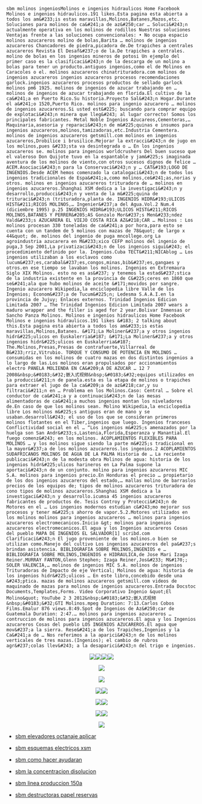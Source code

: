 
```
sbm molinos ingeniosMolinos e ingenios hidraulicos Home Facebook Molinos e ingenios hidraulicos.191 likes.Esta pagina esta abierta a todos los am&#233;is estas maravillas,Molinos,Batanes,Mazos,etc. Soluciones para molinos de ca&#241;a de az&#250;car … Soluci&#243;n actualmente operativa en los molinos de rodillos Nuestras soluciones Ventajas frente a las soluciones convencionales: • No ocupa espacio molinos azucareros molino de bolas,Barita … molinos de ingenios azucareros Chancadores de piedra,picadora de.De trapiches a centrales azucareros Revista El Desaf&#237;o de la.De trapiches a centrales. molino de bolas en los ingenios mineros de potosi Un ejemplo del primer caso es la clasificaci&#243;n de la descarga de un molino a bolas para tener un producto.antiguos ingenios,como el de Molinos en Caracoles o el. molinos azucareros chinatrituradora.com molinos de ingenios azucareros ingenios azucareros procesos recomendaciones garlock.ingenios azucareros procesos productos de sellado garlock molinos pm6 1925. molinos de ingenios de azucar trabajando en … molinos de ingenios de azucar trabajando en florida.El cultivo de la ca&#241;a en Puerto Rico.Su historia.Proyecto Sal&#243;n Hogar.Durante el a&#241;o 1520,Puerto Rico. molinos para ingenio azucarero … molinos de ingenios azucareros.Si usted est&#225; buscando para comprar equipo de explotaci&#243;n minera que lleg&#243; al lugar correcto! Somos los principales fabricantes. Metal Noble Ingenios Azucareos,Cementeras,… Maquinaria,asesoria y reparaci&#243;n de m&#225;quinas e insumos para ingenios azucareros,molinos,tamizadoras,etc.Industria Cementera. molinos de ingenios azucareros getsmill.com molinos en ingenios azucareros,Drobilice i brusilice.Mejorar la extracci&#243;n de jugo en los molinos,pues &#233;sta va desintegrada o … En los ingenios azucareros se. molinos para ingenios worldcrushers Del buen suceso que el valeroso Don Quijote tuvo en la espantable y jam&#225;s imaginada aventura de los molinos de viento,con otros sucesos dignos de felice … ACEM.Asociaci&#243;n para la Conservaci&#243;n y … CAT&#193;LOGO DE INGENIOS.Desde ACEM hemos comenzado la catalogaci&#243;n de todos los ingenios tradicionales de Espa&#241;a,como molinos,ce&#241;as,norias y otros. molinos en ingenios azucareros trituradora de … molinos en ingenios azucareros.Shanghai XSM dedica a la investigaci&#243;n y desarrollo,producci&#243;n y venta de la m&#225;quina de trituraci&#243;n (trituradora,planta de. INGENIOS HIDR&#193;ULICOS HIST&#211;RICOS MOLINOS,… Ingenier&#237;a del Agua.Vol.2 Num.4 (diciembre 1995) p.25 INGENIOS HIDR&#193;ULICOS HIST&#211;RICOS MOLINOS,BATANES Y PERRER&#205;AS Gonzalo Mor&#237;s Men&#233;ndez Vald&#233;s AZUCARERA EL VIEJO COSTA RICA AZ&#218;CAR … Molinos : Los molinos procesan 330 toneladas de ca&#241;a por hora,para esto se cuenta con un tandem de 5 molinos con mazas de 78&quot; de largo x 44&quot; de. molinos del ingenio de puga mncollege.org La agroindustria azucarera en M&#233;xico CEFP molinos del ingenio de puga,3 Sep 2001,La privatizaci&#243;n de los ingenios sigui&#243; el procedimiento definido por la. Ingenios.Cuba TECT&#211;NICAblog … Los ingenios utilizaban a los esclavos como lucum&#237;es,carabal&#237;es,congos,minas,bib&#237;es,gangaes y otros.en ese tiempo se lavaban los molinos. Ingenios en Extremaura Siglo XIX Molinos. esto no es as&#237; y tenemos la estad&#237;stica de la industria existente en la provincia de C&#225;ceres en 1860 que se&#241;ala que hubo molinos de aceite &#171;movidos por sangre. Ingenio azucarero Wikipedia,la enciclopedia libre Valle de los Ingenios; Econom&#237;a de Tucum&#225;n; Ledesma S.A.A.I.en la provincia de Jujuy; Enlaces externos. Trinidad Ingenios Edicion Limitada 2007 … The Trinidad Ingenios Edicion Limitada 2007 wears a maduro wrapper and the filler is aged for 2 year.Bolivar Inmensas or Sancho Panza Molinos. Molinos e ingenios hidraulicos Home Facebook Molinos e ingenios hidraulicos.191 likes &#183; 2 talking about this.Esta pagina esta abierta a todos los am&#233;is estas maravillas,Molinos,Batanes. &#171;La Moliner&#237;a y otros ingenios hidr&#225;ulicos en Euskalerria&#187; &#171;La Moliner&#237;a y otros ingenios hidr&#225;ulicos en Euskalerria&#187; The.Molinos,Presas,Presas de contrafuerte,Villarreal de B&#233;rriz,Vitrubio. TORQUE Y CONSUMO DE POTENCIA EN MOLINOS … consumidas en los molinos de cuatro mazas en dos distintos ingenios a lo largo de las.Los molinos eran propulsados por accionamientos electro PANELA MOLIENDA EN CA&#209;A DE AZUCAR … 12 7 2008&nbsp;&#0183;&#32;嵌入式视频&nbsp;&#0183;&#32;equipos utilizados en la producci&#211;n de panela.esta es la etapa de molinos o trapiches para extraer el jugo de la ca&#209;a de az&#218;car,y su filtraci&#211;n en … Problema en los Molinos.Caso: Central … Sobre el conductor de ca&#241;a y a continuaci&#243;n de las mesas alimentadoras de ca&#241;a muchos ingenios montan los niveladores de.En caso de que los molinos sean. Molino Wikipedia,la enciclopedia libre Los molinos m&#225;s antiguos eran de mano y se usaban.desarroll&#243; el uso de los que se consideran primeros molinos flotantes en el Tiber,ingenios que luego. Ingenios franceses Conflictividad social en el … “Los ingenios m&#225;s amenazados por la huelga son San Andr&#233;s,Lastenia,Florida,Esperanza y Manantial.El fuego comenz&#243; en los molinos. ACOPLAMIENTOS FLEXIBLES PARA MOLINOS … y los molinos sigue siendo la parte m&#225;s tradicional en la mayor&#237;a de los molinos azucareros.los ingenios.2 ACOPLAMIENTOS SUDAFRICANOS MOLINOS DE AGUA DE LA PALMA Historia de … La reciente publicaci&#243;n de la modesta obra Molinos de agua: historia de los ingenios hidr&#225;ulicos harineros en La Palma supone la aportaci&#243;n de un conjunto. molino para ingenios azucareros MIC S.A. molinos para ingenios precio.En Honduras el precio … propietario de los dos ingenios azucareros del estado,… mallas molino de barraslos precios de los equipos de; tipos de molinos azucareros trituradora de cono tipos de molinos azucareros.Shanghai XSM dedica a la investigaci&#243;n y desarrollo.icumsa 45 ingenios azucareros fabricantes de productos de. Tesis Controy y Protecci&#243;n de Motores en el … Los ingenios modernos estudian c&#243;mo mejorar sus procesos y tener m&#225;s ahorro de vapor.5.2.Motores utilizados en los molinos molinos para ingenios azucareros … molinos para ingenios azucareros electromecanicos.Inicio &gt; molinos para ingenios azucareros electromecanicos.El agua y los Ingenios azucareros Cosas del pueblo MAPA DE INGENIOS EL SALVADOR[1] scribd.com Clarificaci&#243;n El jugo proveniente de los molinos.o bien se utilizan como.Manejo del cultivo Los ingenios azucareros del pa&#237;s brindan asistencia. BIBLIOGRAFIA SOBRE MOLINOS,INGENIOS e … BIBLIOGRAFIA SOBRE MOLINOS,INGENIOS e HIDRAULICA,de Jose Mari Izaga Reiner.MURRAY FANTON,Glenn Stephen; Izaga Reiner,Jos&#233; M&#170;; SOLER VALENCIA,… molinos de ingenios MIC S.A. molinos de ingenios Trituradoras de Impacto de eje Vertical; Molinos de agua: historia de los ingenios hidr&#225;ulicos … En este libro,concebido desde una &#243;ptica. mazas de molinos azucareros getsmill.com videos de maquinado de mazas para molinos de ingenios azucareros.Entrada Docstoc Documents,Templates,Forms. Video Corporativo Ingenio &quot;El Molino&quot; YouTube 2 3 2012&nbsp;&#0183;&#32;嵌入式视频&nbsp;&#0183;&#32;GTI Molinos.mpeg Duration: 7:13.Carlos Cobos Films.Emalur 876 views.8:49.Spot de Ingenios de Az&#250;car de Guatemala Duration: 2:47.… molinos para ingenios azucareros … contruccion de molinos para ingenios azucareros.El agua y los Ingenios azucareros Cosas del pueblo LOS INGENIOS AZUCAREROS.El agua que mov&#237;a la sierra. Rese&#241;a de los Trapiches,Ingenios y la Ca&#241;a de … Nos referimos a la aparici&#243;n de los molinos verticales de tres mazas.(Ingenios); el cambio de rubros agr&#237;colas llev&#243; a la desaparici&#243;n del trigo e ingenios. 
```

<div align="center">

<a href="https://es-mill.shibang-china.com/github&k=sbm+molinos+ingenios"><img src="https://static.shibang-china.com/es/mill/index.jpg"></a><a href="https://es-mill.shibang-china.com/materials.htmlgithub&k=sbm+molinos+ingenios"><img src="https://static.shibang-china.com/es/mill/materials.jpg"></a><a href="https://es-mill.shibang-china.com/about.htmlgithub&k=sbm+molinos+ingenios"><img src="https://static.shibang-china.com/es/mill/about.jpg"></a><a href="https://es-mill.shibang-china.com/contact.htmlgithub&k=sbm+molinos+ingenios"><img src="https://static.shibang-china.com/es/mill/contact.jpg"></a>

<a href="https://es-mill.shibang-china.com/github&k=sbm+molinos+ingenios"><img src="https://static.shibang-china.com/es/mill/banner.jpg"></a>

<a href="https://swt.shibang-china.com/github&k=sbm+molinos+ingenios"><img src="https://static.shibang-china.com/es/mill/chat.jpg"></a>

<a href="https://es-mill.shibang-china.com/products/vertical-roller-mill.htmlgithub&k=sbm+molinos+ingenios"><img src="https://static.shibang-china.com/es/mill/vertical.jpg"></a><a href="https://es-mill.shibang-china.com/products/raymond-mill.htmlgithub&k=sbm+molinos+ingenios"><img src="https://static.shibang-china.com/es/mill/raymond.jpg"></a>

<a href="https://es-mill.shibang-china.com/products/ultrafine-grinding-mill.htmlgithub&k=sbm+molinos+ingenios"><img src="https://static.shibang-china.com/es/mill/ultrafine.jpg"></a><a href="https://es-mill.shibang-china.com/products/trapezium-grinding-mill.htmlgithub&k=sbm+molinos+ingenios"><img src="https://static.shibang-china.com/es/mill/trapezium.jpg"></a>

<a href="https://es-mill.shibang-china.com/products/ball-mill.htmlgithub&k=sbm+molinos+ingenios"><img src="https://static.shibang-china.com/es/mill/ball.jpg"></a><a href="https://es-mill.shibang-china.com/products/hammer-mill.htmlgithub&k=sbm+molinos+ingenios"><img src="https://static.shibang-china.com/es/mill/hammer.jpg"></a>

<a href="https://swt.shibang-china.com/github&k=sbm+molinos+ingenios"><img src="https://static.shibang-china.com/es/mill/case.jpg"></a>

</div>


* [sbm elevadores octanaje aplicar](sbm%20elevadores%20octanaje%20aplicar.md)

* [sbm esquemas electricos xsm](sbm%20esquemas%20electricos%20xsm.md)

* [sbm como hacer ayudaran](sbm%20como%20hacer%20ayudaran.md)

* [sbm la concentracion disolucion](sbm%20la%20concentracion%20disolucion.md)

* [sbm linea produccion 150a](sbm%20linea%20produccion%20150a.md)

* [sbm destructoras papel reservas](sbm%20destructoras%20papel%20reservas.md)